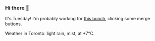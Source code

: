 ### Hi there :wave:

It's Tuesday! I'm probably working for [this bunch](https://github.com/kohofinancial), clicking some merge buttons.

Weather in Toronto: light rain, mist, at +7°C.
